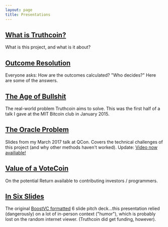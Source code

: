 ```yaml
---
layout: page
title: Presentations
---
```




## [What is Truthcoin?](what-is-truthcoin.pdf)

What is this project, and what is it about?


## [Outcome Resolution](truthcoin-outcomes.pdf)

Everyone asks: How are the outcomes calculated? "Who decides?" Here are some of the answers.

## [The Age of Bullshit](info-problems.pdf)

The real-world problem Truthcoin aims to solve. This was the first half of a talk I gave at the MIT Bitcoin club in January 2015.

## [The Oracle Problem](https://qconlondon.com/london-2017/system/files/presentation-slides/qcon_slides_-_paul_sztorc.pdf)

Slides from my March 2017 talk at QCon. Covers the technical challenges of this project (and why other methods haven't worked).
Update: [Video now availiable!](https://www.infoq.com/presentations/blockchain-oracle-problems)


## [Value of a VoteCoin](hivemind-valuable.pdf)

On the potential Return available to contributing investors / programmers.

<!--


This presentation is confusing way more people than it is helping.

## [Initial Coin Allocations](initial-coin-allocations.pdf)

Who is getting the first Truthcoins? Hint: probably, you!
-->

## [In Six Slides](six-slide-sprint.pdf)

The original [BoostVC formatted](https://medium.com/boost-vc/5-rules-for-the-pitch-deck-d7c7bbc3185d) 6 slide pitch deck...this  presentation relied (dangerously) on a lot of in-person context ("humor"), which is probably lost on the random internet viewer. (Truthcoin did get funding, however).
